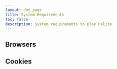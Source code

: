 ```yaml
---
layout: doc_page
title: System Requirements
toc: false
description: System requirements to play Halite
---
```


## Browsers



## Cookies

